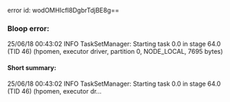 error id: wodOMHIcfI8DgbrTdjBE8g==
### Bloop error:

25/06/18 00:43:02 INFO TaskSetManager: Starting task 0.0 in stage 64.0 (TID 46) (hpomen, executor driver, partition 0, NODE_LOCAL, 7695 bytes)
#### Short summary: 

25/06/18 00:43:02 INFO TaskSetManager: Starting task 0.0 in stage 64.0 (TID 46) (hpomen, executor dr...